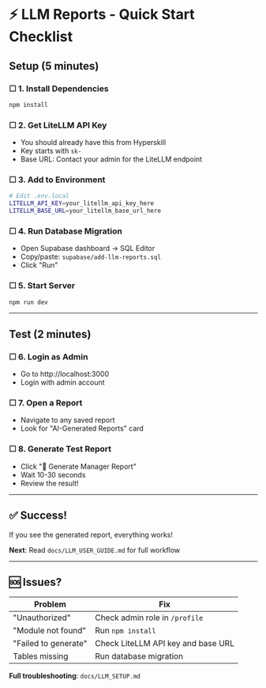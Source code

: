# ⚡ LLM Reports - Quick Start Checklist

## Setup (5 minutes)

### ☐ 1. Install Dependencies
```bash
npm install
```

### ☐ 2. Get LiteLLM API Key
- You should already have this from Hyperskill
- Key starts with `sk-`
- Base URL: Contact your admin for the LiteLLM endpoint

### ☐ 3. Add to Environment
```bash
# Edit .env.local
LITELLM_API_KEY=your_litellm_api_key_here
LITELLM_BASE_URL=your_litellm_base_url_here
```

### ☐ 4. Run Database Migration
- Open Supabase dashboard → SQL Editor
- Copy/paste: `supabase/add-llm-reports.sql`
- Click "Run"

### ☐ 5. Start Server
```bash
npm run dev
```

---

## Test (2 minutes)

### ☐ 6. Login as Admin
- Go to http://localhost:3000
- Login with admin account

### ☐ 7. Open a Report
- Navigate to any saved report
- Look for "AI-Generated Reports" card

### ☐ 8. Generate Test Report
- Click "🤖 Generate Manager Report"
- Wait 10-30 seconds
- Review the result!

---

## ✅ Success!
If you see the generated report, everything works!

**Next**: Read `docs/LLM_USER_GUIDE.md` for full workflow

---

## 🆘 Issues?

| Problem | Fix |
|---------|-----|
| "Unauthorized" | Check admin role in `/profile` |
| "Module not found" | Run `npm install` |
| "Failed to generate" | Check LiteLLM API key and base URL |
| Tables missing | Run database migration |

**Full troubleshooting**: `docs/LLM_SETUP.md`

